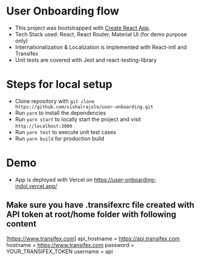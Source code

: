 # User Onboarding flow

- This project was bootstrapped with [Create React App](https://github.com/facebook/create-react-app).
- Tech Stack used: React, React Router, Material UI (for demo purpose only)
- Internationalization & Localization is implemented with React-intl and Transifex
- Unit tests are covered with Jest and react-testing-library

# Steps for local setup

- Clone repository with `git clone https://github.com/vishalrajole/user-onboarding.git`
- Run `yarn` to install the dependencies
- Run `yarn start` to locally start the project and visit `http://localhost:3000`
- Run `yarn test` to execute unit test cases
- Run `yarn build` for production build

# Demo

- App is deployed with Vercel on https://user-onboarding-indol.vercel.app/

## Make sure you have .transifexrc file created with API token at root/home folder with following content

[https://www.transifex.com]
api_hostname = https://api.transifex.com
hostname = https://www.transifex.com
password = YOUR_TRANSIFEX_TOKEN
username = api
